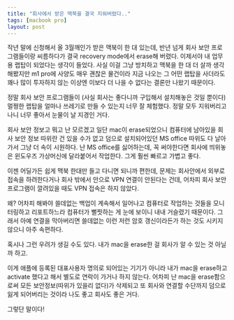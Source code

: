 ```yaml
---
title: "회사에서 받은 맥북을 결국 지워버렸다.."
tags: [macbook pro]
layout: post
---
```


작년 말에 신청해서 올 3월깨인가 받은 맥북이 한 대 있는데, 반년 넘게 회사 보안 프로그램들이랑 씨름하다가 결국 recovery mode에서 erase해 버렸다. 이제서야 내 업무용 랩탑이 되었다는 생각이 들었다. 사실 이걸 그냥 방치하고 맥북을 한 대 더 살까 생각해봤지만 m1 pro에 사양도 매우 괜찮은 물건이라 지금 나오는 그 어떤 랩탑을 사더라도 꽤나 많이 투자하지 않는 이상엔 이보다 더 나을 수 없다는 결론만 나왔기 때문이다.

정말 회사 보안 프로그램들이 (사실 회사는 좋다니까 구입해서 설치해놓은 것일 뿐이다) 멀쩡한 랩탑을 얼마나 쓰레기로 만들 수 있는지 너무 잘 체험했다. 정말 모두 지워버리고 나니 너무 좋아서 눈물이 날 지경인 거다.

회사 보안 정보고 뭐고 난 모르겠고 일단 mac이 erase되었으니 컴퓨터에 남아있을 회사 보안 정보 따위란 건 있을 수가 없고 덤으로 설치되어있던 MS office 따위도 다 날아가서 그냥 더 속이 시원하다. 난 MS office를 싫어하는데, 꼭 써야한다면 회사에 띄위놓은 윈도우즈 가상머신에 달라붙어서 작업한다. 그게 훨씬 빠르고 가볍고 좋다.

이젠 어딜가든 쉽게 맥북 한대만 들고 다니면 되니까 편한데, 문제는 회사안에서 외부로 접속을 하려한다거나 회사 밖에서 안으로 VPN 연결이 안된다는 건데, 어차피 회사 보안 프로그램이 깔려있을 때도 VPN 접속은 하지 않았다. 

왜? 어차피 해봐야 쓸데없는 백업이 계속해서 일어나고 컴퓨터로 작업하는 것들을 모니터링하고 리포트하느라 컴퓨터가 뻘찟하는 게 눈에 보이니 내내 거슬렸기 때문이다. 그래서 아예 연결을 막아버리면 쓸데없는 이런 저런 암호 갱신이라든가 하는 것도 시키지 않으니 아주 속편하다.

혹시나 그런 우려가 생길 수도 있다. 내가 mac을 erase한 걸 회사가 알 수 있는 것 아닐까 하고.

이게 애플에 등록된 대표사용자 명의로 되어있는 기기가 아니라 내가 mac을 erase하고 activate 했다고 해서 별도로 연락이 가거나 하지 않는다. 어차피 난 mac을 erase함으로써 모든 보안정보(따위가 있을리 없다)가 삭제되고 또 회사와 연결할 수단까지 덤으로 잃게 되어버리는 것이라 나도 좋고 회사도 좋은 거다.

그렇단 말이다!
